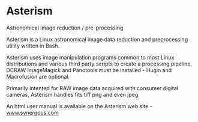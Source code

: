 # Asterism
Astronomical image reduction / pre-processing

Asterism is a Linux astronomical image data reduction and preprocessing utility written in Bash. 

Asterism uses image manipulation programs common to most Linux distributions and various third party scripts to create a processing pipeline. DCRAW ImageMagick and Panotools must be installed - Hugin and Macrofusion are optional.

Primarily intented for RAW image data acquired with consumer digital cameras, Asterism handles fits tiff png and even jpeg. 

An html user manual is available on the Asterism web site - www.synergous.com

